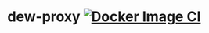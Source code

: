 # dew-proxy [![Docker Image CI](https://github.com/Dew-bench/dew-proxy/actions/workflows/docker-image.yml/badge.svg)](https://github.com/Dew-bench/dew-proxy/actions/workflows/docker-image.yml)

